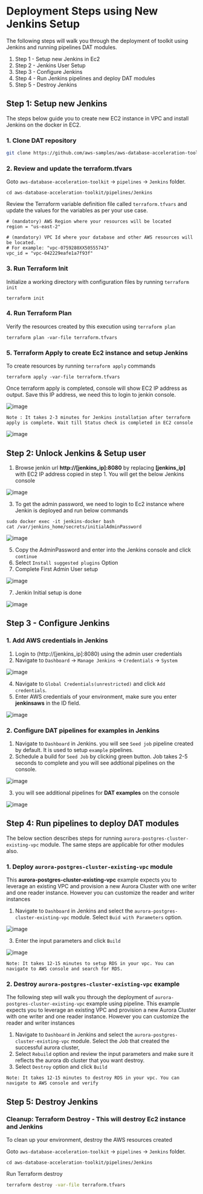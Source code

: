 # Deployment Steps using New Jenkins Setup

The following steps will walk you through the deployment of toolkit using Jenkins and running pipelines DAT modules. 

1. Step 1 - Setup new Jenkins in Ec2
2. Step 2 - Jenkins User Setup
3. Step 3 - Configure Jenkins
4. Step 4 - Run Jenkins pipelines and deploy DAT modules
5. Step 5 - Destroy Jenkins

## Step 1: Setup new Jenkins
The steps below guide you to create new EC2 instance in  VPC and install Jenkins on the docker in EC2.

### 1. Clone DAT repository
```sh
git clone https://github.com/aws-samples/aws-database-acceleration-toolkit.git
```

### 2. Review and update the terraform.tfvars

Goto `aws-database-acceleration-toolkit` -> `pipelines` -> `Jenkins`  folder. 

```shell script
cd aws-database-acceleration-toolkit/pipelines/Jenkins
```

Review the Terraform variable definition file called `terraform.tfvars` and update the values for the variables as per your use case. 

```
# (mandatory) AWS Region where your resources will be located
region = "us-east-2"

# (mandatory) VPC Id where your database and other AWS resources will be located. 
# For example: "vpc-0759280XX50555743"
vpc_id = "vpc-042229eafe1a7f93f"
```
### 3. Run Terraform Init
Initialize a working directory with configuration files by running `terraform init` 

```shell script
terraform init
```

### 4. Run Terraform Plan
Verify the resources created by this execution using `terraform plan`

```shell script
terraform plan -var-file terraform.tfvars
```

### 5. Terraform Apply to create Ec2 instance and setup Jenkins
To create resources by running `terraform apply` commands

```shell script
terraform apply -var-file terraform.tfvars
```

Once terraform apply is completed, console will show EC2 IP address as output. Save this IP address, we need this to login to jenkin console.

![image](../docs/images/jenkins/setup-jenkin1.png)

`Note : It takes 2-3 minutes for Jenkins installation after terraform apply is complete. Wait till Status check is completed in EC2 console`

![image](../docs/images/jenkins/setup-jenkin2.png)

## Step 2: Unlock Jenkins & Setup user
1. Browse jenkin url **http://[jenkins_ip]:8080** by replacing **[jenkins_ip]** with EC2 IP address copied in step 1. You will get the below Jenkins console 

![image](../docs/images/jenkins/setup-jenkin3.png)

3. To get the admin password, we need to login to Ec2 instance where Jenkin is deployed and run below commands
```shell script
sudo docker exec -it jenkins-docker bash
cat /var/jenkins_home/secrets/initialAdminPassword
```

![image](../docs/images/jenkins/setup-jenkin4.png)

5. Copy the AdminPassword and enter into the Jenkins console and click `continue`
6. Select `Install suggested plugins` Option
7. Complete First Admin User setup

![image](../docs/images/jenkins/setup-jenkin6.png)

7. Jenkin Initial setup is done
   
![image](../docs/images/jenkins/setup-jenkin7.png)

## Step 3 - Configure Jenkins

### 1. Add AWS credentials in Jenkins

1. Login to (http://[jenkins_ip]:8080) using the admin user credentials 
2. Navigate to `Dashboard` -> `Manage Jenkins` -> `Credentials` -> `System`

![image](../docs/images/jenkins/setup-jenkin8.png)

4. Navigate to `Global Credentials(unrestricted)` and click `Add credentials`.
5. Enter AWS credentials of your environment, make sure you enter **jenkinsaws** in the ID field.

![image](../docs/images/jenkins/setup-jenkin9.png)

### 2. Configure DAT pipelines for examples in Jenkins

1. Navigate to `Dashboard` in Jenkins. you will see `Seed job` pipeline created by default. It is used to setup `example` pipelines. 
2. Schedule a build for `Seed Job` by clicking green button. Job takes 2-5 seconds to complete and you will see addtional pipelines on the console.

![image](../docs/images/jenkins/setup-jenkin10.png)

3. you will see additional pipelines for **DAT examples** on the console

![image](../docs/images/jenkins/setup-jenkin11.png)
   
## Step 4: Run pipelines to deploy DAT modules
The below section describes steps for running `aurora-postgres-cluster-existing-vpc` module.  The same steps are applicable for other modules also. 

### 1. Deploy `aurora-postgres-cluster-existing-vpc` module

This **aurora-postgres-cluster-existing-vpc** example expects you to leverage an existing VPC and provision a new Aurora Cluster with one writer and one reader instance. However you can customize the reader and writer instances

1. Navigate to `Dashboard` in Jenkins and select the `aurora-postgres-cluster-existing-vpc` module. Select `Buid with Parameters` option.
   
![image](../docs/images/jenkins/setup-jenkin12.png)

3. Enter the input parameters and click `Build`

![image](../docs/images/jenkins/setup-jenkin13.png)

`Note: It takes 12-15 minutes to setup RDS in your vpc. You can navigate to AWS console and search for RDS.` 

### 2. Destroy `aurora-postgres-cluster-existing-vpc` example

The following step will walk you through the deployment of `aurora-postgres-cluster-existing-vpc` example using pipeline. This example expects you to leverage an existing VPC and provision a new Aurora Cluster with one writer and one reader instance. However you can customize the reader and writer instances

1. Navigate to `Dashboard` in Jenkins and select the `aurora-postgres-cluster-existing-vpc` module. Select the Job that created the successful aurora cluster,
2. Select `Rebuild` option and review the input parameters and make sure it reflects the aurora db cluster that you want destroy. 
3. Select   `Destroy` option and click `Build`

`Note: It takes 12-15 minutes to destroy RDS in your vpc. You can navigate to AWS console and verify` 

## Step 5: Destroy Jenkins

### Cleanup: Terraform Destroy - This will destroy Ec2 instance and Jenkins 

To clean up your environment, destroy the AWS resources created 

Goto `aws-database-acceleration-toolkit` -> `pipelines` -> `Jenkins`  folder. 

```shell script
cd aws-database-acceleration-toolkit/pipelines/Jenkins
```

Run Terraform destroy 

```sh
terraform destroy -var-file terraform.tfvars
```
